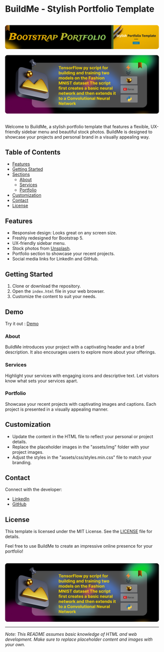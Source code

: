 # BuildMe - Stylish Portfolio Template

<div align="center">
  <br>
      <img src="https://github.com/RJohnPaul/Buildme/blob/124554751f4e4e3800bf412d0e3f3140d2539e7b/Frame%2029.png" alt="Project Banner">
  </br>
</div>

<div align="center">
  <br>
      <img src="https://github.com/RJohnPaul/CNN_for_Vision_Mod/blob/491454d098865cc20cc09001af825c5ba97f27c7/Frame-5.png" alt="Project Banner">
  </br>
</div>
</br>

Welcome to BuildMe, a stylish portfolio template that features a flexible, UX-friendly sidebar menu and beautiful stock photos. BuildMe is designed to showcase your projects and personal brand in a visually appealing way.

## Table of Contents
- [Features](#features)
- [Getting Started](#getting-started)
- [Sections](#sections)
  - [About](#about)
  - [Services](#services)
  - [Portfolio](#portfolio)
- [Customization](#customization)
- [Contact](#contact)
- [License](#license)

## Features
- Responsive design: Looks great on any screen size.
- Freshly redesigned for Bootstrap 5.
- UX-friendly sidebar menu.
- Stock photos from [Unsplash](https://unsplash.com/).
- Portfolio section to showcase your recent projects.
- Social media links for LinkedIn and GitHub.

## Getting Started
1. Clone or download the repository.
2. Open the `index.html` file in your web browser.
3. Customize the content to suit your needs.

## Demo
Try it out : [Demo](https://buildme.vercel.app)

### About
BuildMe introduces your project with a captivating header and a brief description. It also encourages users to explore more about your offerings.

### Services
Highlight your services with engaging icons and descriptive text. Let visitors know what sets your services apart.

### Portfolio
Showcase your recent projects with captivating images and captions. Each project is presented in a visually appealing manner.

## Customization
- Update the content in the HTML file to reflect your personal or project details.
- Replace the placeholder images in the "assets/img" folder with your project images.
- Adjust the styles in the "assets/css/styles.min.css" file to match your branding.

## Contact
Connect with the developer:
- [LinkedIn](https://www.linkedin.com/in/john-paul-572496278/)
- [GitHub](https://github.com/RJohnPaul)

## License
This template is licensed under the MIT License. See the [LICENSE](LICENSE) file for details.

Feel free to use BuildMe to create an impressive online presence for your portfolio!

<div align="center">
  <br>
      <img src="https://github.com/RJohnPaul/CNN_for_Vision_Mod/blob/491454d098865cc20cc09001af825c5ba97f27c7/Frame-5.png" alt="Project Banner">
  </br>
</div>

---

*Note: This README assumes basic knowledge of HTML and web development. Make sure to replace placeholder content and images with your own.*
